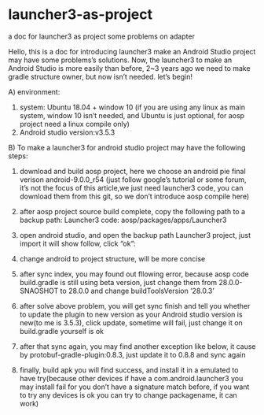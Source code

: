 # launcher3-as-project
a doc for launcher3 as project some problems on adapter


Hello, this is a doc for introducing launcher3 make an Android Studio project may have some problems’s solutions. Now, the launcher3 to make an Android Studio is more easily than before, 2~3 years ago we need to make gradle structure owner, but now isn’t needed. let’s begin!

A) environment:
1.	system: Ubuntu 18.04 + window 10 (if you are using any linux as main system, window 10 isn’t needed, and Ubuntu is just optional, for aosp project need a linux compile only)
2.	Android studio version:v3.5.3

B) To make a launcher3 for android studio project may have the following steps:
1.	download and build aosp project, here we choose an android pie final verison android-9.0.0_r54 (just follow google’s tutorial or some forum, it’s not the focus of this article,we just need launcher3 code, you can download them from this git, so we don’t introduce aosp compile here)

2.	after aosp project source build complete, copy the following path to a backup path:
Launcher3 code:
aosp/packages/apps/Launcher3

3.	open android studio, and open the backup path Launcher3 project, just import it will show follow, click “ok”:
 

4.	change android to project structure, will be more concise
 

5.	after sync index, you may found out fllowing error, because aosp code build.gradle is still using beta version, just change them from 28.0.0-SNAOSHOT to 28.0.0 and change buildToolsVersion ’28.0.3’
     

6.	after solve above problem, you will get sync finish and tell you whether to update the plugin to new version as your Android studio version is new(to me is 3.5.3), click update, sometime will fail, just change it on build.gradle yourself is ok
   

7.	after that sync again, you may find another exception like below, it cause by protobuf-gradle-plugin:0.8.3, just update it to 0.8.8 and sync again
   

8.	finally, build apk you will find success, and install it in a emulated to have try(because other devices if have a com.android.launcher3 you may install fail for you don’t have a signature match before, if you want to try any devices is ok you can try to change packagename, it can work)
 
